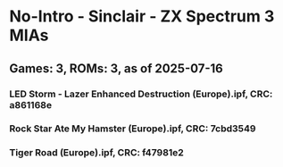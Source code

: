 # No-Intro - Sinclair - ZX Spectrum 3 MIAs
## Games: 3, ROMs: 3, as of 2025-07-16

### LED Storm - Lazer Enhanced Destruction (Europe).ipf, CRC: a861168e
### Rock Star Ate My Hamster (Europe).ipf, CRC: 7cbd3549
### Tiger Road (Europe).ipf, CRC: f47981e2
